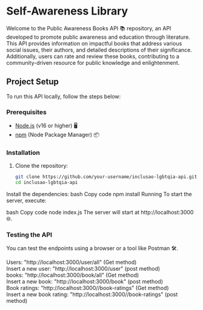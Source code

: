 

# Self-Awareness Library


Welcome to the Public Awareness Books API 📚 repository, an API developed to promote public awareness and education through literature. This API provides information on impactful books that address various social issues, their authors, and detailed descriptions of their significance. Additionally, users can rate and review these books, contributing to a community-driven resource for public knowledge and enlightenment.

## Project Setup

To run this API locally, follow the steps below:

### Prerequisites

- [Node.js](https://nodejs.org/) (v16 or higher) 🖥️
- [npm](https://www.npmjs.com/) (Node Package Manager) 📦

### Installation

1. Clone the repository:
   ```bash
   git clone https://github.com/your-username/inclusao-lgbtqia-api.git
   cd inclusao-lgbtqia-api
Install the dependencies:
bash
Copy code
npm install
Running
To start the server, execute:

bash
Copy code
node index.js
The server will start at http://localhost:3000 🌐.

### Testing the API
You can test the endpoints using a browser or a tool like Postman 🛠️.

Users: "http://localhost:3000/user/all" (Get method) <br>
Insert a new user: "http://localhost:3000/user" (post method) <br>
books: "http://localhost:3000/book/all" (Get method) <br>
Insert a new book: "http://localhost:3000/book" (post method) <br>
Book ratings: "http://localhost:3000//book-ratings" (Get method) <br>
Insert a new book rating: "http://localhost:3000//book-ratings" (post method)

